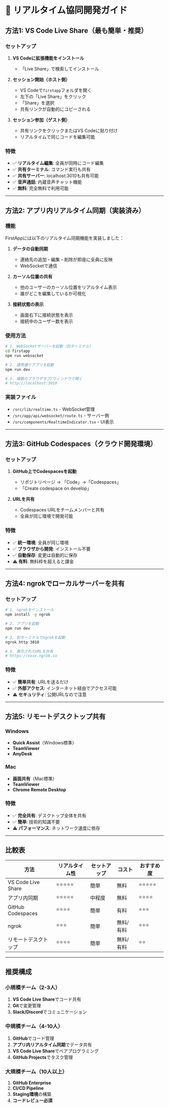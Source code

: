 # 🔄 リアルタイム協同開発ガイド

## 方法1: VS Code Live Share（最も簡単・推奨）

### セットアップ
1. **VS Codeに拡張機能をインストール**
   - 「Live Share」で検索してインストール

2. **セッション開始（ホスト側）**
   - VS Codeで`firstapp`フォルダを開く
   - 左下の「Live Share」をクリック
   - 「Share」を選択
   - 共有リンクが自動的にコピーされる

3. **セッション参加（ゲスト側）**
   - 共有リンクをクリックまたはVS Codeに貼り付け
   - リアルタイムで同じコードを編集可能

### 特徴
- ✅ **リアルタイム編集**: 全員が同時にコード編集
- ✅ **共有ターミナル**: コマンド実行も共有
- ✅ **共有サーバー**: localhost:3010も共有可能
- ✅ **音声通話**: 内蔵音声チャット機能
- ✅ **無料**: 完全無料で利用可能

---

## 方法2: アプリ内リアルタイム同期（実装済み）

### 機能
FirstAppには以下のリアルタイム同期機能を実装しました：

1. **データの自動同期**
   - 連絡先の追加・編集・削除が即座に全員に反映
   - WebSocketで通信

2. **カーソル位置の共有**
   - 他のユーザーのカーソル位置をリアルタイム表示
   - 誰がどこを編集しているか可視化

3. **接続状態の表示**
   - 画面右下に接続状態を表示
   - 接続中のユーザー数を表示

### 使用方法
```bash
# 1. WebSocketサーバーを起動（別ターミナル）
cd firstapp
npm run websocket

# 2. 通常通りアプリを起動
npm run dev

# 3. 複数のブラウザタブ/ウィンドウで開く
# http://localhost:3010
```

### 実装ファイル
- `/src/lib/realtime.ts` - WebSocket管理
- `/src/app/api/websocket/route.ts` - サーバー側
- `/src/components/RealtimeIndicator.tsx` - UI表示

---

## 方法3: GitHub Codespaces（クラウド開発環境）

### セットアップ
1. **GitHub上でCodespacesを起動**
   - リポジトリページ → 「Code」→「Codespaces」
   - 「Create codespace on develop」

2. **URLを共有**
   - Codespaces URLをチームメンバーと共有
   - 全員が同じ環境で開発可能

### 特徴
- ✅ **統一環境**: 全員が同じ環境
- ✅ **ブラウザから開発**: インストール不要
- ✅ **自動保存**: 変更は自動的に保存
- ⚠️ **有料**: 無料枠を超えると課金

---

## 方法4: ngrokでローカルサーバーを共有

### セットアップ
```bash
# 1. ngrokをインストール
npm install -g ngrok

# 2. アプリを起動
npm run dev

# 3. 別ターミナルでngrokを起動
ngrok http 3010

# 4. 表示されたURLを共有
# https://xxxx.ngrok.io
```

### 特徴
- ✅ **簡単共有**: URLを送るだけ
- ✅ **外部アクセス**: インターネット経由でアクセス可能
- ⚠️ **セキュリティ**: 公開URLなので注意

---

## 方法5: リモートデスクトップ共有

### Windows
- **Quick Assist**（Windows標準）
- **TeamViewer**
- **AnyDesk**

### Mac
- **画面共有**（Mac標準）
- **TeamViewer**
- **Chrome Remote Desktop**

### 特徴
- ✅ **完全共有**: デスクトップ全体を共有
- ✅ **簡単**: 技術的知識不要
- ⚠️ **パフォーマンス**: ネットワーク速度に依存

---

## 比較表

| 方法 | リアルタイム性 | セットアップ | コスト | おすすめ度 |
|------|--------------|------------|--------|----------|
| VS Code Live Share | ⭐⭐⭐⭐⭐ | 簡単 | 無料 | ⭐⭐⭐⭐⭐ |
| アプリ内同期 | ⭐⭐⭐⭐⭐ | 中程度 | 無料 | ⭐⭐⭐⭐ |
| GitHub Codespaces | ⭐⭐⭐⭐ | 簡単 | 有料 | ⭐⭐⭐ |
| ngrok | ⭐⭐⭐ | 簡単 | 無料/有料 | ⭐⭐⭐ |
| リモートデスクトップ | ⭐⭐⭐⭐ | 簡単 | 無料/有料 | ⭐⭐ |

---

## 推奨構成

### 小規模チーム（2-3人）
1. **VS Code Live Share**でコード共有
2. **Git**で変更管理
3. **Slack/Discord**でコミュニケーション

### 中規模チーム（4-10人）
1. **GitHub**でコード管理
2. **アプリ内リアルタイム同期**でデータ共有
3. **VS Code Live Share**でペアプログラミング
4. **GitHub Projects**でタスク管理

### 大規模チーム（10人以上）
1. **GitHub Enterprise**
2. **CI/CD Pipeline**
3. **Staging環境**の構築
4. **コードレビュー必須**